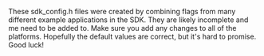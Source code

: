 These sdk_config.h files were created by combining flags from many different
example applications in the SDK. They are likely incomplete and me need to be
added to. Make sure you add any changes to all of the platforms. Hopefully the
default values are correct, but it's hard to promise. Good luck!
